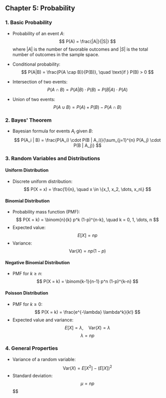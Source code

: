 ## Chapter 5: Probability

### 1. **Basic Probability**
- Probability of an event $A$:
  $$
  P(A) = \frac{|A|}{|S|}
 $$
  where $|A|$ is the number of favorable outcomes and $|S|$ is the total number of outcomes in the sample space.

- Conditional probability:
  $$
  P(A|B) = \frac{P(A \cap B)}{P(B)}, \quad \text{if } P(B) > 0
 $$

- Intersection of two events:
  $$
  P(A \cap B) = P(A|B) \cdot P(B) = P(B|A) \cdot P(A)
 $$

- Union of two events:
  $$
  P(A \cup B) = P(A) + P(B) - P(A \cap B)
 $$

### 2. **Bayes' Theorem**
- Bayesian formula for events $A_i$ given $B$:
  $$
  P(A_i | B) = \frac{P(A_i) \cdot P(B | A_i)}{\sum_{j=1}^{n} P(A_j) \cdot P(B | A_j)}
 $$

### 3. **Random Variables and Distributions**

#### Uniform Distribution
- Discrete uniform distribution:
  $$
  P(X = x) = \frac{1}{n}, \quad x \in \{x_1, x_2, \dots, x_n\}
 $$

#### Binomial Distribution
- Probability mass function (PMF):
  $$
  P(X = k) = \binom{n}{k} p^k (1-p)^{n-k}, \quad k = 0, 1, \dots, n
 $$
- Expected value:
  $$
  E[X] = np
 $$
- Variance:
  $$
  \text{Var}(X) = np(1-p)
 $$

#### Negative Binomial Distribution
- PMF for $k \geq n$:
  $$
  P(X = k) = \binom{k-1}{n-1} p^n (1-p)^{k-n}
 $$

#### Poisson Distribution
- PMF for $k \geq 0$:
  $$
  P(X = k) = \frac{e^{-\lambda} \lambda^k}{k!}
 $$
- Expected value and variance:
  $$
  E[X] = \lambda, \quad \text{Var}(X) = \lambda
 $$
$$\lambda = np$$

### 4. **General Properties**
- Variance of a random variable:
  $$
  \text{Var}(X) = E[X^2] - (E[X])^2
 $$
- Standard deviation:
$$\mu = np$$
$$ 

